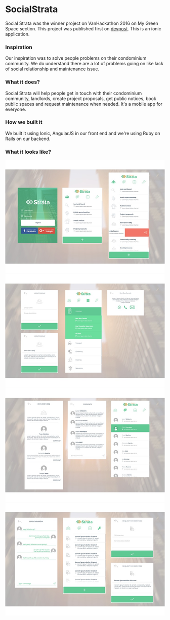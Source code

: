 SocialStrata
==========

Social Strata was the winner project on VanHackathon 2016 on My Green Space section. This project was published first on [devpost](https://devpost.com/software/social-strata-uok3cw). This is an ionic application.

### Inspiration
Our inspiration was to solve people problems on their condominium community. We do understand there are a lot of problems going on like lack of social relationship and maintenance issue.

### What it does?
Social Strata will help people get in touch with their condominium community, landlords, create project proposals, get public notices, book public spaces and request maintenance when needed. It's a mobile app for everyone.

### How we built it
We built it using Ionic, AngularJS in our front end and we're using Ruby on Rails on our backend.

### What it looks like?
![1](screenshots/1.jpg)
![2](screenshots/2.jpg)
![3](screenshots/3.jpg)
![4](screenshots/4.jpg)

